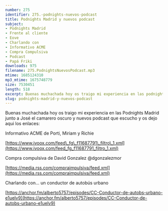 ```yaml
---
number: 275
identifier: 275.-podnights-nuevos-podcast
title: Podnights Madrid y nuevos podcast
subject:
- Podnights Madrid
- Frente al cliente
- Eove
- Charlando con
- Informativo ACME
- Compra Compulsiva
- Podcast
- Papá Friki
downloads: 975
filename: 275.PodnightsNuevosPodcast.mp3
mtime: 1685124310
mp3_mtime: 1675748779
size: 7530451
length: 518
excerpt: Buenas muchachada hoy os traigo mi experiencia en las podnights madrid y nuevos podcast que escucho.
slug: podnights-madrid-y-nuevos-podcast
---
```

Buenas muchachada hoy os traigo mi experiencia en las Podnights Madrid junto a José el camarero oscuro y nuevos podcast que escucho y os dejo aqui los enlaces:

Informativo ACME de Porti, Miriam y Richie

[https://www.ivoox.com/feed\_fg\_f11687791\_filtro\_1.xml](https://www.ivoox.com/feed_fg_f11687791_filtro_1.xml)

Compra compulsiva de David Gonzalez @dgonzalezmor

[https://media.rss.com/compraimpulsiva/feed.xml](https://media.rss.com/compraimpulsiva/feed.xml)

Charlando con... un conductor de autobús urbano

[https://anchor.fm/alberto5757/episodes/CC-Conductor-de-autobs-urbano-e1uelv9](https://anchor.fm/alberto5757/episodes/CC-Conductor-de-autobs-urbano-e1uelv9)